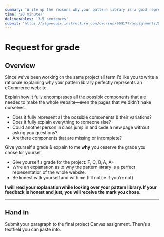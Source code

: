 ```yaml
---
summary: 'Write up the reasons why your pattern library is a good representation of an eCommerce website and what grade you deserve.'
time: '20 minutes'
deliverables: '3–5 sentences'
submit: 'https://algonquin.instructure.com/courses/658177/assignments/5530631'
---
```


# Request for grade

## Overview

Since we’ve been working on the same project all term I’d like you to write a rationale explaining why your pattern library perfectly represents an eCommerce website.

Explain how it fully encompasses all the possible components that are needed to make the whole website—even the pages that we didn’t make ourselves.

- Does it fully represent all the possible components & their variations?
- Does it fully explain everything to someone else?
- Could another person in class jump in and code a new page without asking you questions?
- Are there components that are missing or incomplete?

Give yourself a grade & explain to me **why** you deserve the grade you chose for yourself.

- Give yourself a grade for the project: F, C, B, A, A+
- Write an explanation as to why the pattern library is a perfect representation of the whole website.
- Be honest with yourself and with me (I’ll notice if you’re not)

**I will read your explanation while looking over your pattern library. If your feedback is honest and just, you will receive the mark you chose.**

---

## Hand in

Submit your paragraph to the final project Canvas assignment. There’s a textfield you can paste into.
